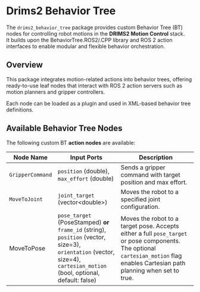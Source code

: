 # Drims2 Behavior Tree

The `drims2_behavior_tree` package provides custom Behavior Tree (BT) nodes for controlling robot motions in the **DRIMS2 Motion Control** stack.  
It builds upon the BehaviorTree.ROS2/.CPP library and ROS 2 action interfaces to enable modular and flexible behavior orchestration.

## Overview

This package integrates motion-related actions into behavior trees, offering ready-to-use leaf nodes that interact with ROS 2 action servers such as motion planners and gripper controllers.

Each node can be loaded as a plugin and used in XML-based behavior tree definitions.

## Available Behavior Tree Nodes

The following custom BT **action nodes** are available:

| Node Name         | Input Ports                                                                 | Description                                                |
|-------------------|------------------------------------------------------------------------------|------------------------------------------------------------|
| `GripperCommand`  | `position` (double), `max_effort` (double)                                  | Sends a gripper command with target position and max effort. |
| `MoveToJoint`     | `joint_target` (vector\<double>)                                             | Moves the robot to a specified joint configuration.         |
| MoveToPose   | `pose_target` (PoseStamped) **or**<br>`frame_id` (string), `position` (vector<double>, size=3), `orientation` (vector<double>, size=4),<br>`cartesian_motion` (bool, optional, default: false) | Moves the robot to a target pose. Accepts either a full `pose_target` or pose components. The optional `cartesian_motion` flag enables Cartesian path planning when set to true. |
